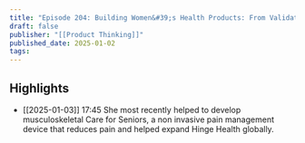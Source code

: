 ```yaml
---
title: "Episode 204: Building Women&#39;s Health Products: From Validation to Scale with Inessa Lurye"
draft: false
publisher: "[[Product Thinking]]"
published_date: 2025-01-02
tags:
---
```



## Highlights
* [[2025-01-03]] 17:45  She most recently helped to develop musculoskeletal Care for Seniors, a non invasive pain management device that reduces pain and helped expand Hinge Health globally.


